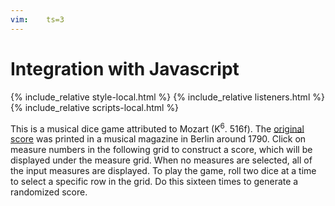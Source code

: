 ```yaml
---
vim:	ts=3
---
```


# Integration with Javascript #

<html>
<head>
<title>An example</title>
</head>
<body>

{% include_relative style-local.html %}
{% include_relative listeners.html %}
{% include_relative scripts-local.html %}

This is a musical dice game attributed to Mozart (K<sup>6</sup>.
516f).  The <a
href="https://kern.humdrum.org/cgi-bin/ksdata?file=k516f.krn&l=users/craig/dice/mozart&format=pdf"
target="_new">original score</a> was printed in a musical magazine
in Berlin around 1790.  Click on measure numbers in the following
grid to construct a score, which will be displayed under the measure
grid.  When no measures are selected, all of the input measures are
displayed.  To play the game, roll two dice at a time to select a specific row
in the grid.  Do this sixteen times to generate a randomized score.

<div id="measure-grid"></div>

<script>
	var HnpOptions = {
		/* uri: "h://dice/mozart/k516f.krn", */
		source: "dice",
		postFunction: displayHumdrumData
	}

	displayHumdrum(HnpOptions);
</script>

<script type="text/x-humdrum" id="dice">
!!!COA: Mozart, Wolfgang Amadeus
!!!OTL@@DE: Musikalisches Würfelspiel
!!!OTL@EN: Musical Dice Game
!!!SCA1: K<sup>6</sup> 516f
!!!SCA2: K<sup>3</sup> Anh.294d
!!!ODT: 1787
!!!PDT: ~1790
!!!PPP: Berlin
!!!PTL: Rellstabschen Musikhandlung, Op. 142
!!!ONB1@EN: Instruction To compose without the least knowledge of Music
!!!ONB2@EN: so much German Walzer or Schleifer as one pleases, by throwing a
!!!ONB3@EN: certain Number with two Dice.
!!
!! The following table gives the rules to construct a composition from the list of measures
!! that follow.  The leftmost column gives the numbers from 2 to 12 that represent the roll
!! of two six-sided dice.  The numbers on the top row represent the measure number in the 
!! output composition.  For example, if you roll a 7 for measure one in the output score,
!! then select measure 104 of the input score.
!!
!!     |   1    2    3    4    5    6    7    8    9   10   11   12   13   14   15   16
!!  ===|===============================================================================
!!   2 |  96   22  141   41  105  122   11   30   70  121   26    9  112   49  109   14
!!   3 |  32    6  128   63  146   46  134   81  117   39  126   56  174   18  116   83
!!   4 |  69   95  158   13  153   55  110   24   66  139   15  132   73   58  145   79
!!   5 |  40   17  113   85  161    2  159  100   90  176    7   34   67  160   52  170
!!   6 | 148   74  163   45   80   97   36  107   25  143   64  125   76  136    1   93
!!   7 | 104  157   27  167  154   68  118   91  138   71  150   29  101  162   23  151
!!   8 | 152   60  171   53   99  133   21  127   16  155   57  175   43  168   89  172
!!   9 | 119   84  114   50  140   86  169   94  120   88   48  166   51  115   72  111
!!  10 |  98  142   42  156   75  129   62  123   65   77   19   82  137   38  149    8
!!  11 |   3   87  165   61  135   47  147   33  102    4   31  164  144   59  173   78
!!  12 |  54  130   10  103   28   37  106    5   35   20  108   92   12  124   44  131
!!
!! To build a score in VHV (https://verovio.humdrum.org) using the myank filter, type a
!! line like this (with the three exclamation marks starting at the beginning of the line):
!!          !!!filter: myank -m 104,95,158,13,161,47,11,100,90,77,15,9,112,49,109,8
!! Do not add spaces between the measure numbers (or place the list in quotes if you do).
!!
!! It is also interesting to place all measures for a particular output measure side-by-side,
!! such as all of the options for measure  8:
!!          !!!filter: myank -m 30,81,24,100.107,91,127,94,123,33,5
!! or measure 13:
!!          !!!filter: myank -m 112,174,73,67,76,101,43,51,137,144,12
!!
!! Type alt-p (or option-p in MacOS) in VHV to view a PDF of the original score.
!!
**kern	**kern
*oclefF4	*oclefC1
*clefF4	*clefG2
*k[]	*k[]
*M3/8	*M3/8
*MM80	*MM80
!!LO:PB:g=z:page=1:loc=top-right
=1	=1
8GL	8ffL
8D	8dd
8GJ	8ggJ
=2	=2
4BB 4G	8aL
.	16f#L
.	16g
8r	16b
.	16ggJJ
=3	=3
*^	*
4E	4C	8ggL
.	.	8cc
*v	*v	*
8r	8eeJ
=4	=4
16GGLL	8gg
16BBJ	.
8G	4ddT
8BBJ	.
=5	=5
*^	*^
!LO:TX:b:t=1st repeat	!LO:TX:a:t=2nd repeat	!	!
8GGL	8GGL	4dd 4gg	4g 4b
16BL	16GL	.	.
16G	16Fn	.	.
*	*	*v	*v
16F#	16E	8r
16EJJ	16DJJ	.
*v	*v	*
=6	=6
*^	*
4E	4C	8gL
.	.	8cc
*v	*v	*
8r	8eeJ
=7	=7
*^	*
4G	4C	16eeLL
.	.	16cc
.	.	16ee
.	.	16ff
*v	*v	*
8r	16ccc
.	16ggJJ
=8	=8
8CL	4cc
8GG	.
8CCJ	8r
!!LO:LB:g=z
=9	=9
4G	8ccL 8ee
.	8bJ 8dd
8GG	8r
=10	=10
4G	16bLL
.	16a
.	16b
.	16cc
8r	16dd
.	16bJJ
=11	=11
8CL	16eeLL
.	16cc
8D	16b
.	16a
8DDJ	16g
.	16f#JJ
=12	=12
8CL	8eL 8cc
8C	8e 8cc
8CJ	8eJ 8cc
=13	=13
4E 4G	(8ccL
.	8g
8r	8eJ)
=14	=14
8CL	4cc
8GG	.
8CCJ	8r
=15	=15
*^	*
4G	4C	8eeL
.	.	16ggL
.	.	16eeJ
8E	8C	8ccJ
*v	*v	*
=16	=16
*^	*
4F#	4D	8aaL
.	.	(8ff#
8F#	8C	8ddJ)
*v	*v	*
!!LO:LB:g=z
=17	=17
*^	*
4G	4E	16ccLL
.	.	16g
.	.	16cc
.	.	16ee
*v	*v	*
8r	16g
.	16ccJJ
=18	=18
*^	*
4E	4C	(8gL
.	.	8cc
8G	8C	8eeJ)
*v	*v	*
=19	=19
*^	*
4G	4C	16eeLL
.	.	16ccJ
.	.	8ee
8E	8C	8ggJ
*v	*v	*
=20	=20
4BB	8ggL
.	16bbL
.	16dddJ
8r	8ddJ
=21	=21
8CL	16ccLL
.	16ee
8D	16gg
.	16dd
8DDJ	16a
.	16ff#JJ
=22	=22
4C	8eeL
.	8cc
8r	8gJ
=23	=23
16FLL	16ffLL
16E	16ee
16D	16dd
16E	16ee
16F	16ff
16GJJ	16ggJJ
=24	=24
*^	*^
!LO:TX:b:t=1st repeat	!LO:TX:a:t=2nd repeat	!	!
8GGL	8GGL	4gg 4dd	4g 4b
16BL	16GL	.	.
16G	16Fn	.	.
*	*	*v	*v
16F#	16E	8r
16EJJ	16DJJ	.
*v	*v	*
!!LO:PB:g=z:page=2:loc=top-left
=25	=25
4D	16dLL
.	16f#
.	16a
.	16dd
8C	16ff#
.	16aaJJ
=26	=26
16CLL	8ccL 8ee
16E	.
16G	8cc 8ee
16E	.
16c	8ccJ 8ee
16CJJ	.
=27	=27
4G 4B	16ffLL
.	16ee
.	16ff
.	16dd
8r	16cc
.	16bJJ
=28	=28
4C 4A	16ff#LL
.	16dd
.	16cc
.	16aa
8r	16ff#
.	16ddJJ
=29	=29
4G	16bLL
.	16dd
.	16gg
.	16ddJ
8GG	8bJ
=30	=30
*^	*^
!LO:TX:b:t=1st repeat	!LO:TX:a:t=2nd repeat	!	!
8GGL	8GGL	4gg 4dd	4g 4b
16BL	16GL	.	.
16G	16Fn	.	.
*	*	*v	*v
16F#	16E	8r
16EJJ	16DJJ	.
*v	*v	*
=31	=31
4C 4G	16eeLL
.	16ccJ
.	8g
8C 8G	8eeJ
!!LO:LB:g=z
=32	=32
4C 4E	8gL
.	8cc
8r	8eeJ
=33	=33
*^	*^
!LO:TX:b:t=1st repeat	!LO:TX:a:t=2nd repeat	!	!
8GGL	8GGL	4gg 4dd	4g 4b
16BL	16GL	.	.
16G	16Fn	.	.
*	*	*v	*v
16F#	16E	8r
16EJJ	16DJJ	.
*v	*v	*
=34	=34
4G	16eeLL
.	16cc
.	16dd
.	16bJ
8r	8gJ
=35	=35
4D 4F#	8aL
.	8dd
8C 8A	8ff#J
=36	=36
8CL	16dLL
.	16f#
8D	16a
.	16dd
8DDJ	16ff#
.	16aaJJ
=37	=37
*^	*
4D	4BB	16ggLL
.	.	16bb
.	.	16gg
.	.	16ddJ
*v	*v	*
8r	8bJ
=38	=38
16CLL 16E	(8ccL
16G	.
16C 16E	8g
16G	.
16C 16E	8eeJ)
16GJJ	.
!!LO:LB:g=z
=39	=39
16BBLL	8ggL
16D	.
16G	8g
16D	.
16BB	8gJ
16GGJJ	.
=40	=40
*^	*
4E	4C	16ccLL
.	.	16b
.	.	16cc
.	.	16ee
*v	*v	*
8r	16g
.	16ccJJ
=41	=41
*^	*
4E	4C	16ccLL
.	.	16b
.	.	16cc
.	.	16eeJ
*v	*v	*
8r	8gJ
=42	=42
4GG	16bLL
.	16cc
.	16dd
.	16b
8r	16a
.	16gJJ
=43	=43
*^	*
4E	4C	8ggL
.	.	16ffL
.	.	16ee
*v	*v	*
8r	16dd
.	16ccJJ
=44	=44
4F	8aL
.	16ffL
.	16dd
8G	16a
.	16bJJ
=45	=45
4E 4G	16ccLL
.	16b
.	16cc
.	16g
8r	16e
.	16cJJ
=46	=46
4BB 4D	8ggL
.	16bbL
.	16gg
8r	16dd
.	16bJJ
!!LO:PB:g=z:page=3:loc=top-right
=47	=47
4BB 4D	8ggL
.	16ggL
.	16ddJ
8r	8bbJ
=48	=48
4C 4G	8eeL
.	16ccL
.	16ee
8C 8E	16gg
.	16cccJJ
=49	=49
16CLL 16E	(8eeL
16G	.
16C 16E	8cc
16G	.
16C 16E	8gJ)
16GJJ	.
=50	=50
4E 4G	8ccL
.	16eeL
.	16ccJ
8r	8gJ
=51	=51
*^	*
4E	4C	16ccLL
.	.	16g
.	.	16ee
.	.	16cc
*v	*v	*
8r	16gg
.	16eeJJ
=52	=52
4F	16ddLL
.	16cc#
.	16dd
.	16ff
8G	16g
.	16bJJ
=53	=53
4C	8cc 8eeL
.	16cc 16eeL
.	16dd 16ffJJ
8r	8ee 8gg
=54	=54
8CL	8eL 8cc
8C	8e 8cc
8CJ	8eJ 8cc
=55	=55
4BB 4D	8ggL
.	8bb
8r	8ddJ
!!LO:LB:g=z
=56	=56
4GG	16ddLL
.	16bJ
.	8gJ
8G	8r
=57	=57
16CLL 16E	8eeL
16G	.
16C 16E	8cc
16G	.
16C 16E	8gJ
16GJJ	.
=58	=58
16CLL 16E	8ggL
16G	.
16C 16E	8ee
16G	.
16C 16E	8ccJ
16GJJ	.
=59	=59
16CLL 16E	8ggL
16G	.
16C 16E	8cc
16G	.
16C 16E	8eeJ
16GJJ	.
=60	=60
*^	*
4E	4C	8ggL
.	.	16ffL
.	.	16ee
*v	*v	*
8r	16dd
.	16ccJJ
=61	=61
4E 4G	8ccL
.	16eeL
.	16ccJ
8r	8ggJ
=62	=62
8CL	16eeLL
.	16cc
8D	16b
.	16g
8DDJ	16a
.	16f#JJ
!!LO:LB:g=z
=63	=63
4C	16eeLL
.	16cc
.	16b
.	16ccJ
8r	8gJ
=64	=64
*^	*
4G	4C	16eeLL
.	.	16gg
.	.	16ccc
.	.	16gg
8G	8C	16ee
.	.	16ccJJ
*v	*v	*
=65	=65
*^	*
4F#	4D	16ddLL
.	.	16gJ
.	.	8dd
*v	*v	*
8r	8ff#J
=66	=66
*^	*
8AL	8DL	8ff#L
8F#	8D	8aa
8DJ	8CJ	8ff#J
*v	*v	*
=67	=67
*^	*
!!LO:TX:b:t=* 2
4E	4C	16ccLL
.	.	16b
.	.	16cc
.	.	16ee
8G	8E	16g
.	.	16ccJJ
*v	*v	*
=68	=68
4BB	8ggL
.	16bbL
.	16gg
8r	16dd
.	16ggJJ
=69	=69
*^	*
4E	4C	8ggL
.	.	(8ee
*v	*v	*
8r	8bJ)
=70	=70
4D	8ff#L
.	16aaL
.	16ff#
8C	16dd
.	16ff#JJ
!!LO:LB:g=z
=71	=71
*^	*
4D	4BB	16ggLL
.	.	16bb
.	.	16ddd
.	.	16bbJ
8D	8BB	8ggJ
*v	*v	*
=72	=72
4F	16ffLL
.	16ee
.	16dd
.	16cc
8G	16b
.	16ddJJ
=73	=73
16CLL 16E	8ggL
16G	.
16C 16E	8ee
16G	.
16C 16E	8ccJ
16GJJ	.
=74	=74
*^	*
4E	4C	16cccLL
.	.	16bb
.	.	16ccc
.	.	16gg
*v	*v	*
8r	16ee
.	16ccJJ
=75	=75
8CL	8ddL 8ff#
8C	8dd 8ff#
8CJ	8ddJ 8ff#
=76	=76
*^	*
4E	4C	16cccLL
.	.	16bb
.	.	16ccc
.	.	16gg
8G	8C	16ee
.	.	16ccJJ
*v	*v	*
=77	=77
*^	*
4D	4BB	16ggLL
.	.	16bbJ
.	.	8gg
8G	8BB	8ddJ
*v	*v	*
=78	=78
4C	8ccL
.	8cJ
8CC	8r
!!LO:LB:g=z
=79	=79
8CL	4dd
8GG	.
8CCJ	8r
=80	=80
4C	8ddL
.	8as$SS
8r	8ff#J``
=81	=81
*^	*^
!LO:TX:b:t=1st repeat	!LO:TX:a:t=2nd repeat	!	!
8GGL	8GGL	4dd 4gg	4g 4b
16BL	16GL	.	.
16G	16Fn	.	.
*	*	*v	*v
16F#	16E	8r
16EJJ	16DJJ	.
*v	*v	*
=82	=82
*^	*
4G	4BB	16ddLL
.	.	16bJ
.	.	8g
8D	8BB	8ggJ
*v	*v	*
=83	=83
8CL	4cc
8GG	.
8CCJ	8r
=84	=84
*^	*
4E	4C	16ccLL
.	.	16g
.	.	16ee
.	.	16cc
*v	*v	*
8r	16gg
.	16eeJJ
=85	=85
4E 4G	8ccL
.	8ee
8r	8gJ
!!LO:LB:g=z
=86	=86
4BB 4G	8ccL
.	16ddL
.	16ggJ
8r	8bbJ
=87	=87
*^	*
4E	4C	8ggL
.	.	8cc
8G	8C	8eeJ
*v	*v	*
=88	=88
*^	*
4D	4BB	16ggLL
.	.	16dd
.	.	16gg
.	.	16bb
8D	8BB	16gg
.	.	16ddJJ
*v	*v	*
=89	=89
!!LO:TX:t=proofread up to this measure
16FLL	16ffLL
16EJ	16eeJ
8D	8dd
8GJ	8ggJ
=90	=90
4C 4A	16ff#LL
.	16aa
.	16ddd
.	16aa
8C 8A	16ff#
.	16aaJJ
=91	=91
*^	*
8GGL	8GGL	4g 4b 4dd 4gg
16BL	16GL	.
16G	16Fn	.
16F#	16E	8r
16EJJ	16DJJ	.
*v	*v	*
=92	=92
4GG 4G	8bL 8dd
.	16ggL
.	16bbJ
8G	8ddJ
!!LO:LB:g=z
=93	=93
8CL	4cc
8GG	.
8CCJ	8r
=94	=94
*^	*
8GGL	8GGL	4g 4b 4dd 4gg
16BL	16GL	.
16G	16Fn	.
16F#	16E	8r
16EJJ	16DJJ	.
*v	*v	*
=95	=95
*^	*
4E	4C	8ggL
.	.	8ee
*v	*v	*
8rBB	8ccJ
=96	=96
4C	8eeL
.	8cc
8r	8gJ
=97	=97
4BB 4D	16ggLL
.	16ff#
.	16gg
.	16dd
8BB 8G	16b
.	16gJJ
=98	=98
16CLL 16E	8ccL
16G	.
16C 16E	8g
16G	.
16C 16E	8eeJ
16GJJ	.
=99	=99
4C 4A	8ff#L
.	8aa
8C 8A	8ddJ
!!LO:LB:g=z
=100	=100
*^	*
8GGL	8GGL	4g 4b 4dd 4gg
16BL	16GL	.
16G	16Fn	.
16F#	16E	8r
16EJJ	16DJJ	.
*v	*v	*
=101	=101
*^	*
4G	4C	16eeLL
.	.	16dd
.	.	16ee
.	.	16gg
8E	8C	16ccc
.	.	16ggJJ
*v	*v	*
=102	=102
4C 4A	16gg#LL
.	16ddJ
.	8cc
8C 8A	8ffJ
=103	=103
4E 4G	16ccLL
.	16ee
.	16cc
.	16aJ
8r	8eJ
=104	=104
4C	16eeLL
.	16dd
.	16ee
.	16gg
8r	16ccc
.	16ggJJ
=105	=105
4C	8ff#L
.	16aaL
.	16ff#
8r	16dd
.	16ff#JJ
=106	=106
8CL	8aL
8D	16ddL
.	16cc
8DDJ	16b
.	16aJJ
!!LO:LB:g=z
=107	=107
*^	*
8GGL	8GGL	4g 4b 4dd 4gg
16BL	16GL	.
16G	16Fn	.
16F#	16E	8r
16EJJ	16DJJ	.
*v	*v	*
=108	=108
4C 4G	(8eeL
.	8gg
8C 8E	8cccJ)
=109	=109
4F 4A	16ddLL
.	16ff
.	16dd
.	16ff
8E 8d	16b
.	16ddJJ
=110	=110
8CL	(16aLL 16dd
.	16a) 16cc
8D	(16a 16cc
.	16g) 16b
8DDJ	(16g 16b
.	16f#JJ) 16a
=111	=111
8CL	4ee
8GG	.
8CCJ	8r
=112	=112
16CLL 16E	8eeL
16G	.
16C 16E	8cc
16G	.
16C 16E	8gJ
16GJJ	.
=113	=113
4G 4B	8ffL
.	8dd
8r	8bJ
=114	=114
8GL	8bL 8dd
8G	8b 8dd
8GJ	8bJ 8dd
!!LO:PB:g=z:page=6:loc=top-left
=115	=115
4C 4E	16ccLL
.	16g
.	16ee
.	16cc
8r	16gg
.	16eeJJ
=116	=116
4F	16ddLL
.	16ff
.	16aa
.	16ff
8G	16dd
.	16bJJ
=117	=117
4D 4F#	16ddLL
.	16a
.	16dd
.	16ff#
8r	16aa
.	16ff#JJ
=118	=118
8CL	16eeLL
.	16aa
8D	16gg
.	16bb
8DDJ	16ff#
.	16aaJJ
=119	=119
4C 4E	16eeLL
.	16cc
.	16gg
.	16ee
8r	16ccc
.	16ggJJ
=120	=120
4D 4F#	8dddL
.	16aaL
.	16ff#
8C 8F#	16dd
.	16aJJ
=121	=121
4BB 4G	8ggL
.	16bbL
.	16ggJ
8r	8ddJ
=122	=122
8BBL 8D	16ggLL
.	16ff#
8BB 8D	16gg
.	16bbJ
8BBJ 8D	8ddJ
!!LO:LB:g=z
=123	=123
*^	*
8GGL	8GGL	4g 4b 4dd 4gg
16BL	16GL	.
16G	16Fn	.
16F#	16E	8r
16EJJ	16DJJ	.
*v	*v	*
=124	=124
8CL	8aL 8cc
8C	8a 8cc
8CJ	8aJ 8cc
=125	=125
8GL	16ggLL
.	16ee
8GGJ	16dd
.	16ddJ
8r	8gJ
=126	=126
4E	16ccLL
.	16g
.	16cc
.	16ee
16ELL	16gg
16CJJ	16ccJJ 16ee
=127	=127
*^	*
8GGL	8GGL	4g 4b 4dd 4gg
16BL	16GL	.
16G	16Fn	.
16F#	16E	8r
16EJJ	16DJJ	.
*v	*v	*
=128	=128
4GG	8bL
.	8dd
8r	8ggJ
=129	=129
8BBL 8D	16aaLL
.	16gg
8BB 8D	16ff#
.	16ggJ
8BBJ 8G	8ddJ
!!LO:LB:g=z
=130	=130
8CL	8eL 8cc
8C	8e 8cc
8CJ	8eJ 8cc
=131	=131
8CL	4cc
8GG	.
8CCJ	8r
=132	=132
8GL	8ccL 8ee
8GGJ	16bL 16dd
.	16gJ 16b
8r	8gJ
=133	=133
4BB 4G	8ddL
.	16ggL
.	16dd
8r	16b
.	16ddJJ
=134	=134
8CL	16aLL
.	16ee
8D	16b 16dd
.	16a 16cc
8DDJ	16g 16b
.	16f#JJ 16a
=135	=135
*^	*
8DL	8CL	8ff#L
8D	8C	16ff#L
.	.	16ddJ
8DJ	8CJ	8aaJ
*v	*v	*
=136	=136
*^	*
4E	4C	16cccLL
.	.	16bb
.	.	16ccc
.	.	16gg
*v	*v	*
8rBB	16ff
.	16ccJJ
=137	=137
16CLL 16E	8ccL
16G	.
16C 16E	8g
16G	.
16C 16E	8eeJ
16GJJ	.
!!LO:PB:g=z:page=7:loc=top-right
=138	=138
16DDLL	8a 8dd 8ff#
16D	.
16C#	4ff#t
16D	.
16Cn	.
16DJJ	.
=139	=139
4BB	16ggLL
.	16bb
.	16gg
.	16bbJ
8r	8ddJ
=140	=140
8CL 8F#	8aL
8C 8F#	16aL
.	16ddJ
8CJ 8A	8ff#J
=141	=141
4BB 4G	16ddLL
.	16ee
.	16ff
.	16dd
8GG	16cc
.	16bJJ
=142	=142
4C 4E	8ccL
.	8g
8r	8eeJ
=143	=143
4BB 4D	8ggL
.	16ddL
.	16bJ
8BB 8D	8gJ
=144	=144
16CLL 16E	8ggL
16G	.
16C 16E	8cc
16G	.
16C 16E	8eeJ
16GJJ	.
=145	=145
4F	16ddLL
.	16ff
.	16a
.	16dd
8G	16b
.	16ddJJ
!!LO:LB:g=z
=146	=146
8CL	8f#L 8dd
8C	8dd 8ff#
8CJ	8ff#J 8aa
=147	=147
8CL	16eeLL
.	16ccc
8D	16bb
.	16gg
8DDJ	16aa
.	16ff#JJ
=148	=148
4C 4E	16cccLL
.	16bb
.	16ccc
.	16gg
8r	16ee
.	16ccJJ
=149	=149
4F	16ffLL
.	16ddJ
.	8cc
8G	8ddJ
=150	=150
16CLL	8g 8cc 8ee
16BB	.
16C	4eet
16D	.
16E	.
16F#JJ	.
=151	=151
8CL	4cc
8GG	.
8CCJ	8r
=152	=152
4C 4E	8ggL
.	16ffL
.	16ee
8r	16dd
.	16ccJJ
=153	=153
4C	16ddLL
.	16a
.	16ff#
.	16dd
8r	16aa
.	16ff#JJ
!!LO:LB:g=z
=154	=154
4C	16ddLL
.	16cc#
.	16dd
.	16ff#
8r	16aa
.	16ff#JJ
=155	=155
4BB 4D	16ggLL
.	16bb
.	16gg
.	16dd
8r	16b
.	16gJJ
=156	=156
4E 4G	16ccLL
.	16g
.	16ee
.	16ccJ
8r	8ggJ
=157	=157
4C	16eeLL
.	16dd
.	16ee
.	16gg
8r	16ccc
.	16ggJJ
=158	=158
4GG	8bL
.	16ddL
.	16b
8r	16a
.	16gJJ
=159	=159
8CL	16eeLL
.	16gg
8D	16dd
.	16cc
8DDJ	16b
.	16aJJ
=160	=160
4C 4E	16ccLL
.	16b
.	16cc
.	16ee
8C 8E	16g
.	16ccJJ
!!LO:PB:g=z:page=8:loc=top-left
=161	=161
8CL	8f#L 8cc
8C	8f# 8cc
8CJ	8f#J 8cc
=162	=162
4C 4G	16eeLL
.	16dd
.	16ee
.	16gg
8C 8E	16ccc
.	16ggJJ
=163	=163
4BB 4D	16ggLL
.	16ff#
.	16gg#
.	16dd
8r	16b
.	16gJJ
=164	=164
16GLL	8dd
16F#	.
16G	4g
16D	.
16BB	.
16GGJJ	.
=165	=165
4BB	(8ddL
.	8b
8r	8gJ)
=166	=166
4G 4B	16ddLL
.	16bb
.	16gg
.	16ddJ
8r	8bJ
!!LO:LB:g=z
=167	=167
4C 4E	8ccL
.	16ccL
.	16ddJ
8r	8eeJ
=168	=168
4C 4E	8ggL
.	16ffL
.	16ee
8E 8G	16dd
.	16ccJJ
=169	=169
8CL	16eeLL
.	16gg
8F	16dd
.	16gg
8DDJ	16a
.	16ff#JJ
=170	=170
8CL	4cc
8GG	.
8CCJ	8r
=171	=171
4GG 4G	16bLL
.	16cc
.	16dd
.	16ee
8BB 8G	16ff
.	16ddJJ
=172	=172
8CL	4cc
8GG	.
8CCJ	8r
!!LO:LB:g=z
=173	=173
4F	16ffLL
.	16aaJJ
.	8a
8G	16bLL
.	16ddJJ
=174	=174
16CLL 16E	8gL
16G	.
16C 16E	8cc
16G	.
16C 16E	8eeJ
16GJJ	.
=175	=175
8GL	16eeLL
.	16cc
8GGJ	16b
.	16ddJ
8r	8ddJ
=176	=176
4BB 4D	16aaLL
.	16gg
.	16bb
.	16gg
8BB 8D	16dd
.	16ggJJ
=	=
*-	*-
!!!EED: Craig Stuart Sapp
!!!EEV: 2020/08/19
!!!URL-vhv: http://verovio.humdrum.org/?file=dice/mozart/k516f.krn
!!!URL-imslp: https://imslp.org/wiki/Musikalisches_W%C3%BCrfelspiel,_K.516f_(Mozart,_Wolfgang_Amadeus)
!!!URL-pdf: http://conquest.imslp.info/files/imglnks/usimg/4/44/IMSLP595848-PMLP47543-mozart_wurfelspiel_rellstab_PPN1672431816.pdf
!!!title: @{OTL}, (Mozart? @{SCA1})
</script>



<pre id="humdrum-score"></pre>




<div style="display:none" id="title-notation-source">
!!!title: A realization of <i>Musikalisches Würfelspiel</i> (Mozart?, K<sup>6</sup>. 516f)
{% include banner-scores/mozart-516f.krn %}
</div>


</body>
</html>

